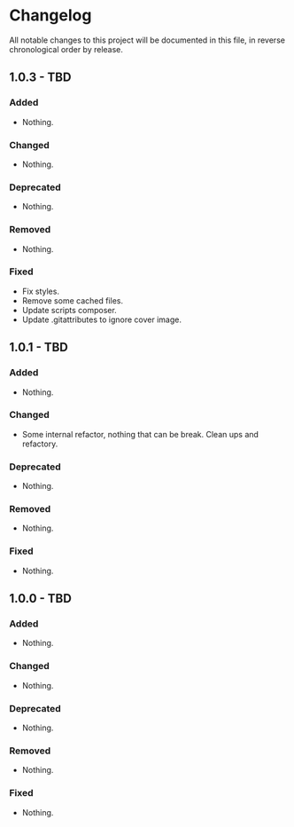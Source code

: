 # Changelog

All notable changes to this project will be documented in this file, in reverse chronological order by release.

## 1.0.3 - TBD

### Added

- Nothing.

### Changed

- Nothing.

### Deprecated

- Nothing.

### Removed

- Nothing.

### Fixed

- Fix styles. 
- Remove some cached files. 
- Update scripts composer.
- Update .gitattributes to ignore cover image.

## 1.0.1 - TBD

### Added

- Nothing.

### Changed

- Some internal refactor, nothing that can be break. Clean ups and refactory.

### Deprecated

- Nothing.

### Removed

- Nothing.

### Fixed

- Nothing.

## 1.0.0 - TBD

### Added

- Nothing.

### Changed

- Nothing.

### Deprecated

- Nothing.

### Removed

- Nothing.

### Fixed

- Nothing.
